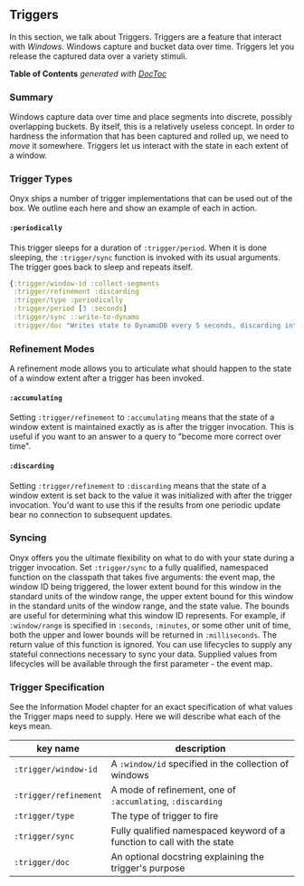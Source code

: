 ## Triggers

In this section, we talk about Triggers. Triggers are a feature that interact with *Windows*. Windows capture and bucket data over time. Triggers let you release the captured data over a variety stimuli.

<!-- START doctoc generated TOC please keep comment here to allow auto update -->
<!-- DON'T EDIT THIS SECTION, INSTEAD RE-RUN doctoc TO UPDATE -->
**Table of Contents**  *generated with [DocToc](http://doctoc.herokuapp.com/)*


<!-- END doctoc generated TOC please keep comment here to allow auto update -->

### Summary

Windows capture data over time and place segments into discrete, possibly overlapping buckets. By itself, this is a relatively useless concept. In order to hardness the information that has been captured and rolled up, we need to *move* it somewhere. Triggers let us interact with the state in each extent of a window.

### Trigger Types

Onyx ships a number of trigger implementations that can be used out of the box. We outline each here and show an example of each in action.

#### `:periodically`

This trigger sleeps for a duration of `:trigger/period`. When it is done sleeping, the `:trigger/sync` function is invoked with its usual arguments. The trigger goes back to sleep and repeats itself.

```clojure
{:trigger/window-id :collect-segments
 :trigger/refinement :discarding
 :trigger/type :periodically
 :trigger/period [3 :seconds]
 :trigger/sync ::write-to-dynamo
 :trigger/doc "Writes state to DynamoDB every 5 seconds, discarding intermediate state"}
```

### Refinement Modes

A refinement mode allows you to articulate what should happen to the state of a window extent after a trigger has been invoked.

#### `:accumulating`

Setting `:trigger/refinement` to `:accumulating` means that the state of a window extent is maintained exactly as is after the trigger invocation. This is useful if you want to an answer to a query to "become more correct over time".

#### `:discarding`

Setting `:trigger/refinement` to `:discarding` means that the state of a window extent is set back to the value it was initialized with after the trigger invocation. You'd want to use this if the results from one periodic update bear no connection to subsequent updates.

### Syncing

Onyx offers you the ultimate flexibility on what to do with your state during a trigger invocation. Set `:trigger/sync` to a fully qualified, namespaced function on the classpath that takes five arguments: the event map, the window ID being triggered, the lower extent bound for this window in the standard units of the window range, the upper extent bound for this window in the standard units of the window range, and the state value. The bounds are useful for determining what this window ID represents. For example, if `:window/range` is specified in `:seconds`, `:minutes`, or some other unit of time, both the upper and lower bounds will be returned in `:milliseconds`. The return value of this function is ignored. You can use lifecycles to supply any stateful connections necessary to sync your data. Supplied values from lifecycles will be available through the first parameter - the event map.

### Trigger Specification

See the Information Model chapter for an exact specification of what values the Trigger maps need to supply. Here we will describe what each of the keys mean.

| key name             |description
|----------------------|-----------
|`:trigger/window-id`  | A `:window/id` specified in the collection of windows
|`:trigger/refinement` | A mode of refinement, one of `:accumlating`, `:discarding`
|`:trigger/type`       | The type of trigger to fire
|`:trigger/sync`       | Fully qualified namespaced keyword of a function to call with the state
|`:trigger/doc`        | An optional docstring explaining the trigger's purpose